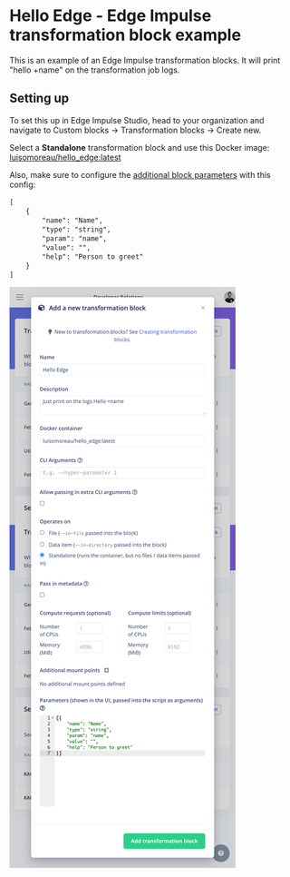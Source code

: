 # Hello Edge - Edge Impulse transformation block example

This is an example of an Edge Impulse transformation blocks.
It will print "hello +name" on the transformation job logs.

## Setting up

To set this up in Edge Impulse Studio, head to your organization and navigate to Custom blocks -> Transformation blocks -> Create new.

Select a **Standalone** transformation block and use this Docker image: 
[luisomoreau/hello_edge:latest](https://hub.docker.com/r/luisomoreau/hello_edge)

Also, make sure to configure the [additional block parameters](https://docs.edgeimpulse.com/docs/tips-and-tricks/adding-parameters-to-custom-blocks) with this config:

```
[
    {
        "name": "Name",
        "type": "string",
        "param": "name",
        "value": "",
        "help": "Person to greet"
    }
]
```

![setup](https://github.com/edgeimpulse/transformation-blocks/blob/main/assets/hello-edge/studio-create-transformation-hello-edge.png?raw=true)